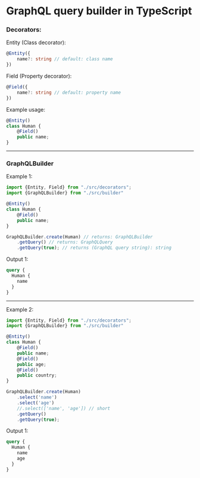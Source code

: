 # GraphQL query builder in TypeScript

### Decorators:

Entity (Class decorator):
```typescript
@Entity({
    name?: string // default: class name
})
```
Field (Property decorator):
```typescript
@Field({
    name?: string // default: property name
})
```
Example usage:
```typescript
@Entity()
class Human {
    @Field()
    public name;
}
```
- - -

### GraphQLBuilder

Example 1:
```typescript
import {Entity, Field} from "./src/decorators";
import {GraphQLBuilder} from "./src/builder"

@Entity()
class Human {
    @Field()
    public name;
}

GraphQLBuilder.create(Human) // returns: GraphQLBuilder
    .getQuery() // returns: GraphQLQuery
    .getQuery(true); // returns (GraphQL query string): string 
```
Output 1:
```graphql schema
query {
  Human {
    name
  }
}
```

- - -

Example 2:
```typescript
import {Entity, Field} from "./src/decorators";
import {GraphQLBuilder} from "./src/builder"

@Entity()
class Human {
    @Field()
    public name;
    @Field()
    public age;
    @Field()
    public country;
}

GraphQLBuilder.create(Human)
    .select('name')
    .select('age')
    //.select(['name', 'age']) // short
    .getQuery()
    .getQuery(true); 
```
Output 1:
```graphql schema
query {
  Human {
    name
    age
  }
}
```
